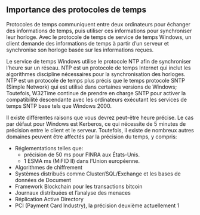 ## <a name="importance-of-time-protocols"></a>Importance des protocoles de temps
Protocoles de temps communiquent entre deux ordinateurs pour échanger des informations de temps, puis utiliser ces informations pour synchroniser leur horloge. Avec le protocole de temps de service de temps Windows, un client demande des informations de temps à partir d’un serveur et synchronise son horloge basée sur les informations reçues.
  
Le service de temps Windows utilise le protocole NTP afin de synchroniser l’heure sur un réseau. NTP est un protocole de temps Internet qui inclut les algorithmes discipline nécessaires pour la synchronisation des horloges. NTP est un protocole de temps plus précis que le temps protocole SNTP (Simple Network) qui est utilisé dans certaines versions de Windows; Toutefois, W32Time continue de prendre en charge SNTP pour activer la compatibilité descendante avec les ordinateurs exécutant les services de temps SNTP base tels que Windows 2000.

Il existe différentes raisons que vous devrez peut-être heure précise.  Le cas par défaut pour Windows est Kerberos, ce qui nécessite de 5 minutes de précision entre le client et le serveur.  Toutefois, il existe de nombreux autres domaines peuvent être affectés par la précision du temps, y compris:


- Réglementations telles que:
    - précision de 50 ms pour FINRA aux États-Unis.
    - 1 ESMA ms (MiFID II) dans l’Union européenne.
- Algorithmes de chiffrement
- Systèmes distribués comme Cluster/SQL/Exchange et les bases de données de Document
- Framework Blockchain pour les transactions bitcoin
- Journaux distribuées et l’analyse des menaces 
- Réplication Active Directory
- PCI (Payment Card Industry), la précision deuxième actuellement 1